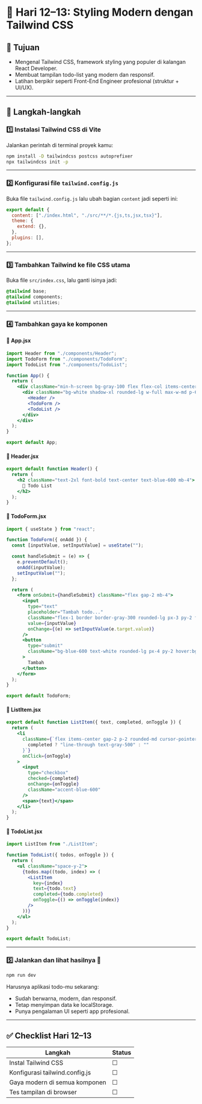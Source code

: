 # 📅 Hari 12–13: Styling Modern dengan Tailwind CSS

## 🎯 Tujuan
- Mengenal Tailwind CSS, framework styling yang populer di kalangan React Developer.  
- Membuat tampilan todo-list yang modern dan responsif.  
- Latihan berpikir seperti Front-End Engineer profesional (struktur + UI/UX).  

---

## 🧩 Langkah-langkah

### 1️⃣ Instalasi Tailwind CSS di Vite
Jalankan perintah di terminal proyek kamu:
```bash
npm install -D tailwindcss postcss autoprefixer
npx tailwindcss init -p
```

---

### 2️⃣ Konfigurasi file `tailwind.config.js`
Buka file `tailwind.config.js` lalu ubah bagian `content` jadi seperti ini:
```javascript
export default {
  content: ["./index.html", "./src/**/*.{js,ts,jsx,tsx}"],
  theme: {
    extend: {},
  },
  plugins: [],
};
```

---

### 3️⃣ Tambahkan Tailwind ke file CSS utama
Buka file `src/index.css`, lalu ganti isinya jadi:
```css
@tailwind base;
@tailwind components;
@tailwind utilities;
```

---

### 4️⃣ Tambahkan gaya ke komponen

#### 📁 App.jsx
```jsx
import Header from "./components/Header";
import TodoForm from "./components/TodoForm";
import TodoList from "./components/TodoList";

function App() {
  return (
    <div className="min-h-screen bg-gray-100 flex flex-col items-center p-6">
      <div className="bg-white shadow-xl rounded-lg w-full max-w-md p-6">
        <Header />
        <TodoForm />
        <TodoList />
      </div>
    </div>
  );
}

export default App;
```

#### 📁 Header.jsx
```jsx
export default function Header() {
  return (
    <h2 className="text-2xl font-bold text-center text-blue-600 mb-4">
      📝 Todo List
    </h2>
  );
}
```

#### 📁 TodoForm.jsx
```jsx
import { useState } from "react";

function TodoForm({ onAdd }) {
  const [inputValue, setInputValue] = useState("");

  const handleSubmit = (e) => {
    e.preventDefault();
    onAdd(inputValue);
    setInputValue("");
  };

  return (
    <form onSubmit={handleSubmit} className="flex gap-2 mb-4">
      <input
        type="text"
        placeholder="Tambah todo..."
        className="flex-1 border border-gray-300 rounded-lg px-3 py-2 focus:outline-none focus:ring-2 focus:ring-blue-400"
        value={inputValue}
        onChange={(e) => setInputValue(e.target.value)}
      />
      <button
        type="submit"
        className="bg-blue-600 text-white rounded-lg px-4 py-2 hover:bg-blue-700 transition"
      >
        Tambah
      </button>
    </form>
  );
}

export default TodoForm;
```

#### 📁 ListItem.jsx
```jsx
export default function ListItem({ text, completed, onToggle }) {
  return (
    <li
      className={`flex items-center gap-2 p-2 rounded-md cursor-pointer hover:bg-gray-100 ${
        completed ? "line-through text-gray-500" : ""
      }`}
      onClick={onToggle}
    >
      <input
        type="checkbox"
        checked={completed}
        onChange={onToggle}
        className="accent-blue-600"
      />
      <span>{text}</span>
    </li>
  );
}
```

#### 📁 TodoList.jsx
```jsx
import ListItem from "./ListItem";

function TodoList({ todos, onToggle }) {
  return (
    <ul className="space-y-2">
      {todos.map((todo, index) => (
        <ListItem
          key={index}
          text={todo.text}
          completed={todo.completed}
          onToggle={() => onToggle(index)}
        />
      ))}
    </ul>
  );
}

export default TodoList;
```

---

### 5️⃣ Jalankan dan lihat hasilnya 🎉
```bash
npm run dev
```
Harusnya aplikasi todo-mu sekarang:
- Sudah berwarna, modern, dan responsif.  
- Tetap menyimpan data ke localStorage.  
- Punya pengalaman UI seperti app profesional.  

---

## ✅ Checklist Hari 12–13
| Langkah | Status |
|----------|--------|
| Instal Tailwind CSS | ☐ |
| Konfigurasi tailwind.config.js | ☐ |
| Gaya modern di semua komponen | ☐ |
| Tes tampilan di browser | ☐ |
